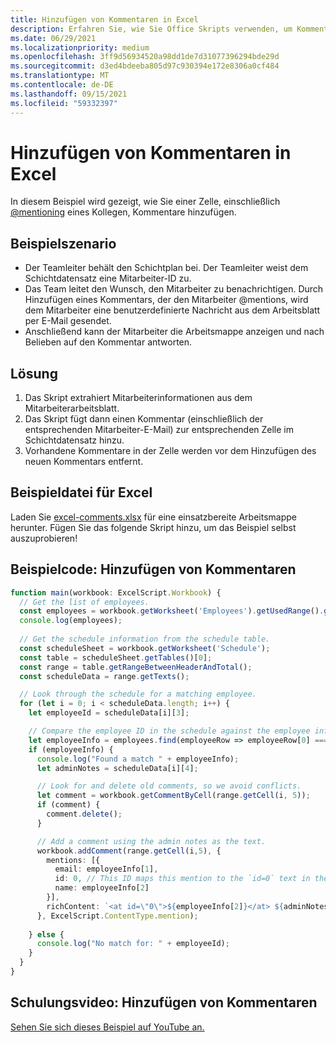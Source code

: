 ```yaml
---
title: Hinzufügen von Kommentaren in Excel
description: Erfahren Sie, wie Sie Office Skripts verwenden, um Kommentare in einem Arbeitsblatt hinzuzufügen.
ms.date: 06/29/2021
ms.localizationpriority: medium
ms.openlocfilehash: 3ff9d56934520a98dd1de7d31077396294bde29d
ms.sourcegitcommit: d3ed4bdeeba805d97c930394e172e8306a0cf484
ms.translationtype: MT
ms.contentlocale: de-DE
ms.lasthandoff: 09/15/2021
ms.locfileid: "59332397"
---
```

# <a name="add-comments-in-excel"></a>Hinzufügen von Kommentaren in Excel

In diesem Beispiel wird gezeigt, wie Sie einer Zelle, einschließlich [@mentioning](https://support.microsoft.com/office/90701709-5dc1-41c7-aa48-b01d4a46e8c7) eines Kollegen, Kommentare hinzufügen.

## <a name="example-scenario"></a>Beispielszenario

* Der Teamleiter behält den Schichtplan bei. Der Teamleiter weist dem Schichtdatensatz eine Mitarbeiter-ID zu.
* Das Team leitet den Wunsch, den Mitarbeiter zu benachrichtigen. Durch Hinzufügen eines Kommentars, der den Mitarbeiter @mentions, wird dem Mitarbeiter eine benutzerdefinierte Nachricht aus dem Arbeitsblatt per E-Mail gesendet.
* Anschließend kann der Mitarbeiter die Arbeitsmappe anzeigen und nach Belieben auf den Kommentar antworten.

## <a name="solution"></a>Lösung

1. Das Skript extrahiert Mitarbeiterinformationen aus dem Mitarbeiterarbeitsblatt.
1. Das Skript fügt dann einen Kommentar (einschließlich der entsprechenden Mitarbeiter-E-Mail) zur entsprechenden Zelle im Schichtdatensatz hinzu.
1. Vorhandene Kommentare in der Zelle werden vor dem Hinzufügen des neuen Kommentars entfernt.

## <a name="sample-excel-file"></a>Beispieldatei für Excel

Laden Sie <a href="excel-comments.xlsx">excel-comments.xlsx</a> für eine einsatzbereite Arbeitsmappe herunter. Fügen Sie das folgende Skript hinzu, um das Beispiel selbst auszuprobieren!

## <a name="sample-code-add-comments"></a>Beispielcode: Hinzufügen von Kommentaren

```TypeScript
function main(workbook: ExcelScript.Workbook) {
  // Get the list of employees.
  const employees = workbook.getWorksheet('Employees').getUsedRange().getTexts();
  console.log(employees); 
  
  // Get the schedule information from the schedule table.
  const scheduleSheet = workbook.getWorksheet('Schedule');
  const table = scheduleSheet.getTables()[0];
  const range = table.getRangeBetweenHeaderAndTotal();
  const scheduleData = range.getTexts();

  // Look through the schedule for a matching employee.
  for (let i = 0; i < scheduleData.length; i++) {
    let employeeId = scheduleData[i][3];

    // Compare the employee ID in the schedule against the employee information table.
    let employeeInfo = employees.find(employeeRow => employeeRow[0] === employeeId);
    if (employeeInfo) {
      console.log("Found a match " + employeeInfo);
      let adminNotes = scheduleData[i][4];

      // Look for and delete old comments, so we avoid conflicts.
      let comment = workbook.getCommentByCell(range.getCell(i, 5));
      if (comment) {
        comment.delete();
      }

      // Add a comment using the admin notes as the text.
      workbook.addComment(range.getCell(i,5), {
        mentions: [{
          email: employeeInfo[1],
          id: 0, // This ID maps this mention to the `id=0` text in the comment.
          name: employeeInfo[2]
        }],
        richContent: `<at id=\"0\">${employeeInfo[2]}</at> ${adminNotes}`
      }, ExcelScript.ContentType.mention);        
      
    } else {
      console.log("No match for: " + employeeId);
    }
  }
}
```

## <a name="training-video-add-comments"></a>Schulungsvideo: Hinzufügen von Kommentaren

[Sehen Sie sich dieses Beispiel auf YouTube an.](https://youtu.be/CpR78nkaOFw)
